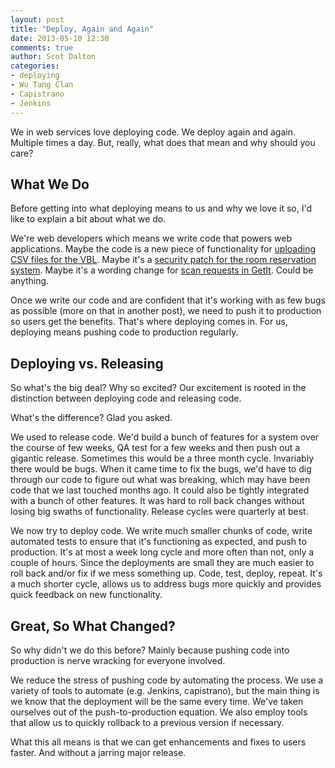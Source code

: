 ```yaml
---
layout: post
title: "Deploy, Again and Again"
date: 2013-05-10 12:30
comments: true
author: Scot Dalton
categories:
- deploying
- Wu Tang Clan
- Capistrano
- Jenkins
---
```

We in web services love deploying code.
We deploy again and again.  Multiple times a day.
But, really, what does that mean and why should you care?

## What We Do
Before getting into what deploying means to us and why we love it so, I'd like to explain a bit about what we do.  

We're web developers which means we write code that powers web applications.
Maybe the code is a new piece of functionality for [uploading CSV files for the VBL](https://github.com/NYULibraries/umbra/commit/623757edf76b733e124e0e8e957d17fd3f6b1c1c).
Maybe it's a [security patch for the room reservation system](https://github.com/NYULibraries/room_reservation/commit/6595d31693aff87aefdf263881e9162373b91807). 
Maybe it's a wording change for [scan requests in GetIt](https://github.com/NYULibraries/getit/commit/6ec23498a538507be245a3b5711adddf943458dd).
Could be anything.

Once we write our code and are confident that it's working with as few bugs as possible (more on that in another post),
we need to push it to production so users get the benefits. That's where deploying comes in.
For us, deploying means pushing code to production regularly.

## Deploying vs. Releasing
So what's the big deal?  Why so excited?
Our excitement is rooted in the distinction between deploying code and releasing code.

What's the difference? Glad you asked.

We used to release code. We'd build a bunch of features for a system over the course of few weeks, 
QA test for a few weeks and then push out a gigantic release.
Sometimes this would be a three month cycle. Invariably there would be bugs.
When it came time to fix the bugs, we'd have to dig through our code to figure out what was breaking, which may have been code that 
we last touched months ago. It could also be tightly integrated with a bunch of other features.
It was hard to roll back changes without losing big swaths of functionality. Release cycles were quarterly at best.

We now try to deploy code. We write much smaller chunks of code, write automated tests to ensure that it's functioning as expected,
and push to production.  It's at most a week long cycle and more often than not, only a couple of hours.
Since the deployments are small they are much easier to roll back and/or fix if we mess something up. 
Code, test, deploy, repeat.  It's a much shorter cycle, allows us to address bugs more quickly and provides 
quick feedback on new functionality.

## Great, So What Changed?
So why didn't we do this before?  Mainly because pushing code into production is nerve wracking for everyone involved.

We reduce the stress of pushing code by automating the process.
We use a variety of tools to automate (e.g. Jenkins, capistrano), but the main thing is we know that the deployment will be the same every time. 
We've taken ourselves out of the push-to-production equation. 
We also employ tools that allow us to quickly rollback to a previous version if necessary.

What this all means is that we can get enhancements and fixes to users faster. And without a jarring major release.

